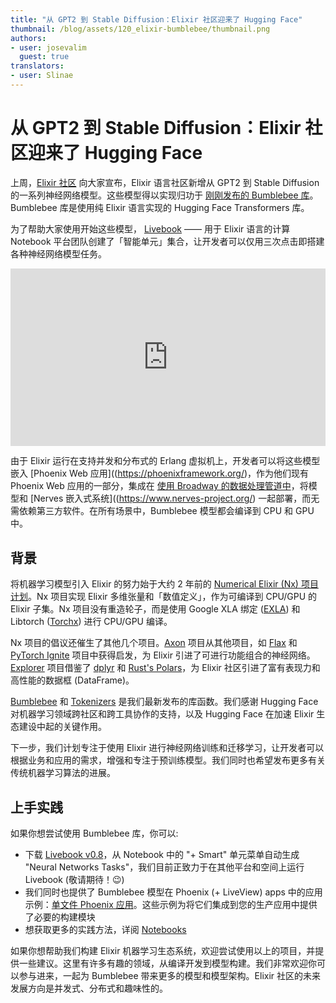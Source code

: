 ```yaml
---
title: "从 GPT2 到 Stable Diffusion：Elixir 社区迎来了 Hugging Face"
thumbnail: /blog/assets/120_elixir-bumblebee/thumbnail.png
authors:
- user: josevalim
  guest: true
translators:
- user: Slinae
---
```


# 从 GPT2 到 Stable Diffusion：Elixir 社区迎来了 Hugging Face

<!-- {blog_metadata} -->
<!-- {authors} -->

上周，[Elixir 社区](https://elixir-lang.org/) 向大家宣布，Elixir 语言社区新增从 GPT2 到 Stable Diffusion 的一系列神经网络模型。这些模型得以实现归功于 [刚刚发布的 Bumblebee 库](https://news.livebook.dev/announcing-bumblebee-gpt2-stable-diffusion-and-more-in-elixir-3Op73O)。Bumblebee 库是使用纯 Elixir 语言实现的 Hugging Face Transformers 库。

为了帮助大家使用开始这些模型， [Livebook](https://livebook.dev/) —— 用于 Elixir 语言的计算 Notebook 平台团队创建了「智能单元」集合，让开发者可以仅用三次点击即搭建各种神经网络模型任务。

<iframe width="100%" style="aspect-ratio: 16 / 9;"src="https://www.youtube.com/embed/g3oyh3g1AtQ" title="YouTube video player" frameborder="0" allow="accelerometer; autoplay; clipboard-write; encrypted-media; gyroscope; picture-in-picture" allowfullscreen></iframe>

由于 Elixir 运行在支持并发和分布式的 Erlang 虚拟机上，开发者可以将这些模型嵌入 [Phoenix Web 应用]((https://phoenixframework.org/)，作为他们现有 Phoenix Web 应用的一部分，集成在 [使用 Broadway 的数据处理管道中](https://elixir-broadway.org)，将模型和 [Nerves 嵌入式系统]((https://www.nerves-project.org/) 一起部署，而无需依赖第三方软件。在所有场景中，Bumblebee 模型都会编译到 CPU 和 GPU 中。

## 背景

将机器学习模型引入 Elixir 的努力始于大约 2 年前的 [Numerical Elixir (Nx) 项目计划](https://github.com/elixir-nx/nx/tree/main/nx)。Nx 项目实现 Elixir 多维张量和「数值定义」，作为可编译到 CPU/GPU 的 Elixir 子集。Nx 项目没有重造轮子，而是使用 Google XLA 绑定 ([EXLA](https://github.com/elixir-nx/nx/tree/main/exla)) 和 Libtorch ([Torchx](https://github.com/elixir-nx/nx/tree/main/torchx)) 进行 CPU/GPU 编译。

Nx 项目的倡议还催生了其他几个项目。[Axon](https://github.com/elixir-nx/axon) 项目从其他项目，如 [Flax](https://github.com/google/flax) 和 [PyTorch Ignite](https://pytorch.org/ignite/index.html) 项目中获得启发，为 Elixir 引进了可进行功能组合的神经网络。 [Explorer](https://github.com/elixir-nx/explorer) 项目借鉴了 [dplyr](https://dplyr.tidyverse.org/) 和 [Rust's Polars](https://www.pola.rs/)，为 Elixir 社区引进了富有表现力和高性能的数据框 (DataFrame)。

[Bumblebee](https://github.com/elixir-nx/bumblebee) 和 [Tokenizers](https://github.com/elixir-nx/tokenizers) 是我们最新发布的库函数。我们感谢 Hugging Face 对机器学习领域跨社区和跨工具协作的支持，以及 Hugging Face 在加速 Elixir 生态建设中起的关键作用。

下一步，我们计划专注于使用 Elixir 进行神经网络训练和迁移学习，让开发者可以根据业务和应用的需求，增强和专注于预训练模型。我们同时也希望发布更多有关传统机器学习算法的进展。

## 上手实践

如果你想尝试使用 Bumblebee 库，你可以:

  * 下载 [Livebook v0.8](https://livebook.dev/)，从 Notebook 中的 "+ Smart" 单元菜单自动生成 "Neural Networks Tasks"，我们目前正致力于在其他平台和空间上运行 Livebook (敬请期待！😉)
  * 我们同时也提供了 Bumblebee 模型在 Phoenix (+ LiveView) apps 中的应用示例：[单文件 Phoenix 应用](https://github.com/elixir-nx/bumblebee/tree/main/examples/phoenix)。这些示例为将它们集成到您的生产应用中提供了必要的构建模块
  * 想获取更多的实践方法，详阅 [Notebooks](https://github.com/elixir-nx/bumblebee/tree/main/notebooks)

如果你想帮助我们构建 Elixir 机器学习生态系统，欢迎尝试使用以上的项目，并提供一些建议。这里有许多有趣的领域，从编译开发到模型构建。我们非常欢迎你可以参与进来，一起为 Bumblebee 带来更多的模型和模型架构。Elixir 社区的未来发展方向是并发式、分布式和趣味性的。
